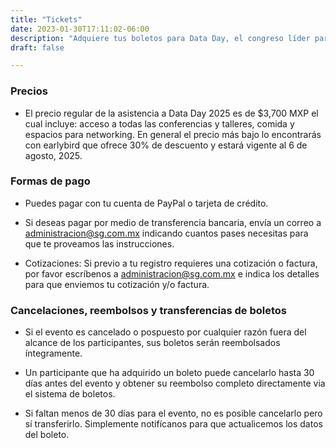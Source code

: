 ```yaml
---
title: "Tickets"
date: 2023-01-30T17:11:02-06:00
description: "Adquiere tus boletos para Data Day, el congreso líder para profesionistas de datos."
draft: false

---
```


<script src="https://js.tito.io/v2" async></script>

  <tito-widget
      event="sgmx/data-day-2025"
    ></tito-widget>

### Precios 

 * El precio regular de la asistencia a Data Day 2025 es de $3,700 MXP el cual incluye: acceso a todas las conferencias y talleres, comida y espacios para networking. En general el precio más bajo lo encontrarás con earlybird que ofrece 30% de descuento y estará vigente al 6 de agosto, 2025.

### Formas de pago

 * Puedes pagar con tu cuenta de PayPal o tarjeta de crédito.

 * Si deseas pagar por medio de transferencia bancaria, envía un correo a administracion@sg.com.mx indicando cuantos pases necesitas para que te proveamos las instrucciones.

 * Cotizaciones: Si previo a tu registro requieres una cotización o factura, por favor escríbenos a administracion@sg.com.mx e indica los detalles para que enviemos tu cotización y/o factura.

### Cancelaciones, reembolsos y transferencias de boletos

 * Si el evento es cancelado o pospuesto por cualquier razón fuera del alcance de los participantes, sus boletos serán reembolsados íntegramente.

 * Un participante que ha adquirido un boleto puede cancelarlo hasta 30 días antes del evento y obtener su reembolso completo directamente via el sistema de boletos.
 
 * Si faltan menos de 30 días para el evento, no es posible cancelarlo pero sí transferirlo. Simplemente notifícanos para que actualicemos los datos del boleto.